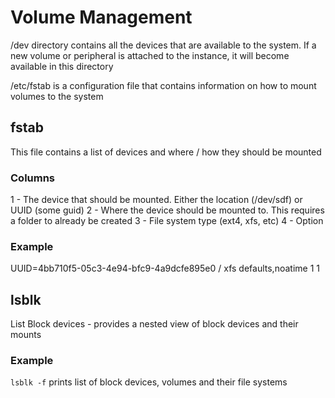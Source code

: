 # Volume Management

/dev directory contains all the devices that are available to the system. If a new volume or peripheral is attached to the instance, it will become available in this directory

/etc/fstab is a configuration file that contains information on how to mount volumes to the system

## fstab

This file contains a list of devices and where / how they should be mounted

### Columns

1 - The device that should be mounted. Either the location (/dev/sdf) or UUID (some guid)
2 - Where the device should be mounted to. This requires a folder to already be created
3 - File system type (ext4, xfs, etc)
4 - Option

### Example
UUID=4bb710f5-05c3-4e94-bfc9-4a9dcfe895e0 / xfs defaults,noatime 1  1

## lsblk

List Block devices - provides a nested view of block devices and their mounts

### Example

`lsblk -f` prints list of block devices, volumes and their file systems